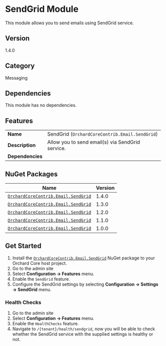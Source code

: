 # SendGrid Module

This module allows you to send emails using SendGrid service.

## Version

1.4.0

## Category

Messaging

## Dependencies

This module has no dependencies.

## Features

|                  |                                                  |
|------------------|--------------------------------------------------|
| **Name**         | SendGrid (`OrchardCoreContrib.Email.SendGrid`)   |
| **Description**  | Allow you to send email(s) via SendGrid service. |
| **Dependencies** |                                                  |

## NuGet Packages

| Name                                                                                                          | Version |
|---------------------------------------------------------------------------------------------------------------|---------|
| [`OrchardCoreContrib.Email.SendGrid`](https://www.nuget.org/packages/OrchardCoreContrib.Email.SendGrid/1.4.0) | 1.4.0   |
| [`OrchardCoreContrib.Email.SendGrid`](https://www.nuget.org/packages/OrchardCoreContrib.Email.SendGrid/1.3.0) | 1.3.0   |
| [`OrchardCoreContrib.Email.SendGrid`](https://www.nuget.org/packages/OrchardCoreContrib.Email.SendGrid/1.2.0) | 1.2.0   |
| [`OrchardCoreContrib.Email.SendGrid`](https://www.nuget.org/packages/OrchardCoreContrib.Email.SendGrid/1.1.0) | 1.1.0   |
| [`OrchardCoreContrib.Email.SendGrid`](https://www.nuget.org/packages/OrchardCoreContrib.Email.SendGrid/1.0.0) | 1.0.0   |

## Get Started

1. Install the [`OrchardCoreContrib.Email.SendGrid`](https://www.nuget.org/packages/OrchardCoreContrib.Email.SendGrid/) NuGet package to your Orchard Core host project.
2. Go to the admin site
3. Select **Configuration -> Features** menu.
4. Enable the `SendGrid` feature.
5. Configure the SendGrid settings by selecting **Configuration -> Settings -> SendGrid** menu.

### Health Checks

1. Go to the admin site
2. Select **Configuration -> Features** menu.
3. Enable the `HealthChecks` feature.
4. Navigate to `/{tenant}/health/sendgrid`, now you will be able to check whether the SendGrid service with the supplied settings is healthy or not.
